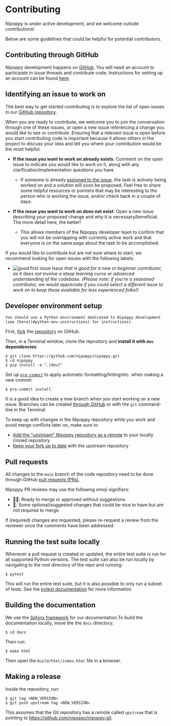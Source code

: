 # Contributing

Nipoppy is under active development, and we welcome outside contributions!

Below are some guidelines that could be helpful for potential contributors.

## Contributing through GitHub

Nipoppy development happens on [GitHub](https://github.com/). You will need an account to participate in issue threads and contribute code. Instructions for setting up an account can be found [here](https://docs.github.com/en/get-started/start-your-journey/creating-an-account-on-github).


## Identifying an issue to work on

The best way to get started contributing is to explore the list of open issues in our [GitHub repository](https://github.com/nipoppy/nipoppy/issues).

When you are ready to contribute, we welcome you to join the conversation through one of these issues, or open a new issue referencing a change you would like to see or contribute. Ensuring that a relevant issue is open before you start contributing code is important because it allows others in the project to discuss your idea and tell you where your contribution would be the most helpful.

- **If the issue you want to work on already exists**: Comment on the open issue to indicate you would like to work on it, along with any clarification/implementation questions you have
    - If someone is already [assigned to the issue](https://docs.github.com/en/issues/tracking-your-work-with-issues/assigning-issues-and-pull-requests-to-other-github-users), the task is actively being worked on and a solution will soon be proposed. Feel free to share some helpful resources or pointers that may be interesting to the person who is working the issue, and/or check back in a couple of days.

- **If the issue you want to work on does not exist**: Open a new issue describing your proposed change and why it is necessary/beneficial. The more detail here, the better!
    - This allows members of the Nipoppy developer team to confirm that you will not be overlapping with currently active work and that everyone is on the same page about the task to be accomplished.

If you would like to contribute but are not sure where to start, we recommend looking for open issues with the following labels:

- ![good first issue](https://img.shields.io/github/labels/nipoppy/nipoppy/good%20first%20issue) *Issue that is good for a new or beginner contributor, as it does not involve a steep learning curve or advanced understanding of the codebase. (Please note: if you're a seasoned contributor, we would appreciate if you could select a different issue to work on to keep these available for less experienced folks!)*

<!-- ![PR welcome](https://img.shields.io/github/labels/neurobagel/planning/PR%20welcome)
*Issue that is not an internal priority, but external pull requests to address it are welcome.*

![quick fix](https://img.shields.io/github/labels/neurobagel/planning/quick%20fix):
*Issue that should involve minimal planning or implementation work, given an understanding of the relevant code.* -->

## Developer environment setup

```{tip}
You should use a Python environment dedicated to Nipoppy development (see [here](#python-env-instructions) for instructions).
```

First, [fork](https://docs.github.com/en/pull-requests/collaborating-with-pull-requests/working-with-forks/fork-a-repo) the [repository](https://github.com/nipoppy/nipoppy) on GitHub.

Then, in a Terminal window, clone the repository and **install it with `dev` dependencies**:
```{code-block} console
$ git clone https://github.com/nipoppy/nipoppy.git
$ cd nipoppy
$ pip install -e ".[dev]"
```

Set up [`pre-commit`](https://pre-commit.com/) to apply automatic formatting/linting/etc. when making a new commit:
```{code-block} console
$ pre-commit install
```

It is a good idea to create a new branch when you start working on a new issue. Branches can be created [through GitHub](https://docs.github.com/en/pull-requests/collaborating-with-pull-requests/proposing-changes-to-your-work-with-pull-requests/creating-and-deleting-branches-within-your-repository) or with the `git` command-line in the Terminal.

To keep up with changes in the Nipoppy repository while you work and avoid merge conflicts later on, make sure to:
- [Add the "upstream" Nipoppy repository as a remote](https://docs.github.com/en/pull-requests/collaborating-with-pull-requests/working-with-forks/fork-a-repo#configuring-git-to-sync-your-fork-with-the-upstream-repository) to your locally cloned repository
- [Keep your fork up to date](https://docs.github.com/en/pull-requests/collaborating-with-pull-requests/working-with-forks/syncing-a-fork#syncing-a-fork-branch-from-the-command-line) with the upstream repository

## Pull requests

All changes to the `main` branch of the code repository need to be done through GitHub [pull requests (PRs)](https://docs.github.com/en/pull-requests/collaborating-with-pull-requests/proposing-changes-to-your-work-with-pull-requests/creating-a-pull-request).

Nipoppy PR reviews may use the following emoji signifiers:
- :cook:: Ready to merge or approved without suggestions
- :cherries:: Some optional/suggested changes that could be nice to have but are not required to merge

If (required) changes are requested, please re-request a review from the reviewer once the comments have been addressed.

## Running the test suite locally

Whenever a pull request is created or updated, the entire test suite is run for all supported Python versions. The test suite can also be run locally by navigating to the root directory of the repo and running:
```{code-block} console
$ pytest
```

This will run the entire test suite, but it is also possible to only run a subset of tests. See the [pytest documentation](https://docs.pytest.org/en/latest/how-to/usage.html) for more information.

## Building the documentation

We use the [Sphinx framework](https://www.sphinx-doc.org/en/master/) for our documentation.To build the documentation locally, move the the `docs` directory:
```{code-block} console
$ cd docs
```

Then run:
```{code-block} console
$ make html
```

Then open the `build/html/index.html` file in a browser.

## Making a release

Inside the repository, run:
```{code-block} console
$ git tag <NEW_VERSION>
$ git push upstream tag <NEW_VERSION>
```

This assumes that the Git repository has a remote called `upstream` that is pointing to https://github.com/nipoppy/nipoppy.git.
